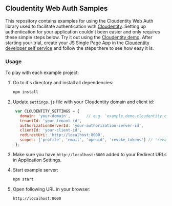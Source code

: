 ## Cloudentity Web Auth Samples

This repository contains examples for using the Cloudentity Web Auth library used to facilitate authentication with [Cloudentity](https://cloudentity.com "Cloudentity - Developer Self Service for Identity, API and Microservice Security").
Setting up authentication for your application couldn’t been easier and only requires these simple steps below.
Try it out using the [Cloudentity demo](https://www.cloudentity.com/demo "Try Cloudentity online demo"). After starting your trial, create your JS Single Page App in the [Cloudentity developer self service](https://demo.cloudentity.com/user/#/developer/applications "Go to the your developer self care portal at Cloudentity public demo") and follow the steps there to see how easy it is.

### Usage

To play with each example project:

1. Go to it's directory and install all dependencies:

    ```bash
    npm install
    ```

2. Update `settings.js` file with your Cloudentity domain and client id:

    ```javascript
     var CLOUDENTITY_SETTINGS = {
       domain: 'your-domain',       // e.g. 'example.demo.cloudentity.com'
       tenantId: 'your-tenant-id',
       authorizationServerId: 'your-authorization-server-id',
       clientId: 'your-client-id',
       redirectUri: 'http://localhost:8000',
       scopes: ['profile', 'email', 'openid', 'revoke_tokens'] // 'revoke_tokens' scope must be present for 'logout' action to revoke token! Without it, token will only be deleted from browser's local storage.
     };
    ```

3. Make sure you have `http://localhost:8000` added to your Redirect URLs in Application Settings.

4. Start example server:    

    ```bash    
    npm start
    ```

5. Open following URL in your browser:

    ```
    http://localhost:8000 
    ```
